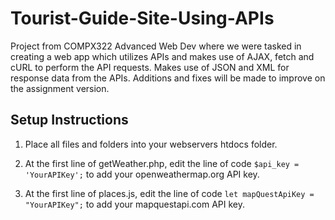 # Tourist-Guide-Site-Using-APIs

Project from COMPX322 Advanced Web Dev where we were tasked in creating a web app which utilizes APIs and makes use of AJAX, fetch and cURL to perform the API requests. Makes use of JSON and XML for response data from the APIs. Additions and fixes will be made to improve on the assignment version.

## Setup Instructions

1. Place all files and folders into your webservers htdocs folder.

2. At the first line of getWeather.php, edit the line of code `$api_key = 'YourAPIKey';` to add your openweathermap.org API key.

3. At the first line of places.js, edit the line of code `let mapQuestApiKey = "YourAPIKey";` to add your mapquestapi.com API key.
